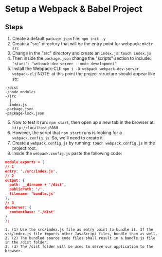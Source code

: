 # Setup a Webpack & Babel Project


## Steps
1. Create a default ```package.json``` file: ```npm init -y```
2. Create a "src" directory that will be the entry point for webpack: ```mkdir src```
  1. Change in the "src" directory and create an ```index.js```: ```touch index.js```
3. Then inside the ```package.json``` change the "scripts" section to include: ```"start": "webpack-dev-server --mode development"```
4. Install the Webpack-CLI: ```npm i -D webpack webpack-dev-server webpack-cli```
NOTE: at this point the project structure should appear like so: 
```
-/dist
-/node_modules
-/src
  |
  index.js
-package.json
-package-lock.json
```
5. Now to test it run: ```npm start```, then open up a new tab in the browser at: ```http://localhost:8080```
  1. However, the script that ```npm start``` runs is looking for a ```webpack.config.js```. So, we'll need to create it
6. Create a ```webpack.config.js``` by running: ```touch webpack.config.js``` in the project root.
  1. Inside the ```webpack.config.js``` paste the following code:
  ```json
  module.exports = {
  // 1
  entry: './src/index.js',
  // 2
  output: {
    path: __dirname + '/dist',
    publicPath: '/',
    filename: 'bundle.js'
  },
  // 3
  devServer: {
    contentBase: './dist'
  }
};
```
    1. (1) Use the src/index.js file as entry point to bundle it. If the src/index.js file imports other JavaScript files, bundle them as well.
    2. (2) The bundled source code files shall result in a bundle.js file in the /dist folder.
    3. (3) The /dist folder will be used to serve our application to the browser.

